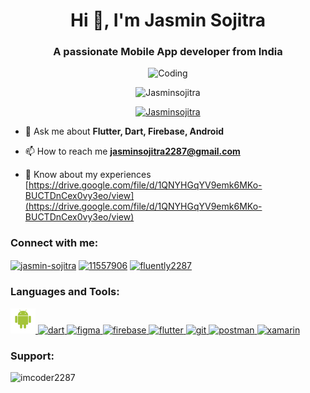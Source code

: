 <h1 align="center">Hi 👋, I'm Jasmin Sojitra</h1>
<h3 align="center">A passionate Mobile App developer from India</h3>
<div align="center">
<img alt="Coding" width="400" src="https://cdn.dribbble.com/users/1162077/screenshots/3848914/programmer.gif"/>
 </div>
<p align="center"> <img src="https://komarev.com/ghpvc/?username=Jasminsojitra&label=Profile%20views&color=0e75b6&style=flat" alt="Jasminsojitra" /> </p>
<p align="center"> <a href="https://github.com/ryo-ma/github-profile-trophy"><img src="https://github-profile-trophy.vercel.app/?username=Jasminsojitra" alt="Jasminsojitra" /></a> </p>

- 💬 Ask me about **Flutter, Dart, Firebase, Android**

- 📫 How to reach me **jasminsojitra2287@gmail.com**

- 📄 Know about my experiences [https://drive.google.com/file/d/1QNYHGqYV9emk6MKo-BUCTDnCex0vy3eo/view](https://drive.google.com/file/d/1QNYHGqYV9emk6MKo-BUCTDnCex0vy3eo/view)

<h3 align="left">Connect with me:</h3>
<p align="left">
<a href="https://linkedin.com/in/jasmin-sojitra" target="blank"><img align="center" src="https://raw.githubusercontent.com/rahuldkjain/github-profile-readme-generator/master/src/images/icons/Social/linked-in-alt.svg" alt="jasmin-sojitra" height="30" width="40" /></a>
<a href="https://stackoverflow.com/users/11557906" target="blank"><img align="center" src="https://raw.githubusercontent.com/rahuldkjain/github-profile-readme-generator/master/src/images/icons/Social/stack-overflow.svg" alt="11557906" height="30" width="40" /></a>
<a href="https://www.youtube.com/c/fluently2287" target="blank"><img align="center" src="https://raw.githubusercontent.com/rahuldkjain/github-profile-readme-generator/master/src/images/icons/Social/youtube.svg" alt="fluently2287" height="30" width="40" /></a>
</p>

<h3 align="left">Languages and Tools:</h3>
<p align="left"> <a href="https://developer.android.com" target="_blank" rel="noreferrer"> <img src="https://raw.githubusercontent.com/devicons/devicon/master/icons/android/android-original-wordmark.svg" alt="android" width="40" height="40"/> </a> <a href="https://dart.dev" target="_blank" rel="noreferrer"> <img src="https://www.vectorlogo.zone/logos/dartlang/dartlang-icon.svg" alt="dart" width="40" height="40"/> </a> <a href="https://www.figma.com/" target="_blank" rel="noreferrer"> <img src="https://www.vectorlogo.zone/logos/figma/figma-icon.svg" alt="figma" width="40" height="40"/> </a> <a href="https://firebase.google.com/" target="_blank" rel="noreferrer"> <img src="https://www.vectorlogo.zone/logos/firebase/firebase-icon.svg" alt="firebase" width="40" height="40"/> </a> <a href="https://flutter.dev" target="_blank" rel="noreferrer"> <img src="https://www.vectorlogo.zone/logos/flutterio/flutterio-icon.svg" alt="flutter" width="40" height="40"/> </a> <a href="https://git-scm.com/" target="_blank" rel="noreferrer"> <img src="https://www.vectorlogo.zone/logos/git-scm/git-scm-icon.svg" alt="git" width="40" height="40"/> </a> <a href="https://postman.com" target="_blank" rel="noreferrer"> <img src="https://www.vectorlogo.zone/logos/getpostman/getpostman-icon.svg" alt="postman" width="40" height="40"/> </a> <a href="https://dotnet.microsoft.com/apps/xamarin" target="_blank" rel="noreferrer"> <img src="https://raw.githubusercontent.com/detain/svg-logos/780f25886640cef088af994181646db2f6b1a3f8/svg/xamarin.svg" alt="xamarin" width="40" height="40"/> </a> </p>

<h3 align="left">Support:</h3>
<p><a href="https://ko-fi.com/imcoder2287"> <img align="left" src="https://cdn.ko-fi.com/cdn/kofi3.png?v=3" height="50" width="210" alt="imcoder2287" /></a></p><br><br>

